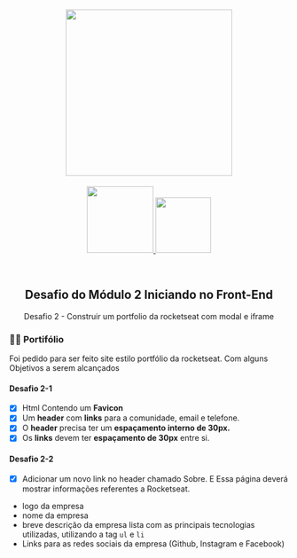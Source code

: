 <h1 align="center">
    <img src="https://camo.githubusercontent.com/268b1344409fac98c4eeda520482b6910c4ddcba/68747470733a2f2f73746f726167652e676f6f676c65617069732e636f6d2f676f6c64656e2d77696e642f626f6f7463616d702d6c61756e6368626173652f6c6f676f2e706e67" width="300" style="text-align:center"/>
</h1>
<p align="center">
    <a href="https://github.com/JonasBezerra" >
        <img src="https://img.shields.io/static/v1?label=Made%20By&message=Jonas&color=rgb(253,149,31)&style=solid-square&logo=github" width="120px">
    </a>
    <a href="https://github.com/JonasBezerra/Introducao_a_Programacao_Web/blob/master/LICENSE" >
        <img src="https://img.shields.io/static/v1?label=License&message=Mit&color=rgb(253,149,31)&style=solid-square&logo=github" width="100px">
    </a>
</p> 
<br>
<h2 align="center">Desafio do Módulo 2 Iniciando no Front-End</h2>
<p align="center">Desafio 2 - Construir um portfolio da rocketseat com modal e iframe</p> 


### ✍🏼 Portifólio
Foi pedido para ser feito site estilo portfólio da rocketseat. Com alguns Objetivos a serem alcançados

#### Desafio 2-1

- [x] Html Contendo um **Favicon**
- [x] Um **header** com **links** para a comunidade, email e telefone.
- [x] O **header** precisa ter um **espaçamento interno de 30px.**
- [x] Os **links** devem ter **espaçamento de 30px** entre si. 

#### Desafio 2-2

-[x] Adicionar um novo link no header chamado Sobre. E Essa página deverá mostrar informações referentes a Rocketseat.
 * logo da empresa
 * nome da empresa
 * breve descrição da empresa
 lista com as principais tecnologias utilizadas, utilizando a tag ```ul``` e ```li```
 * Links para as redes sociais da empresa (Github, Instagram e Facebook)